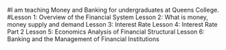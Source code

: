 #I am teaching Money and Banking for undergraduates at Queens College.
#Lesson 1: Overview of the Financial System
Lesson 2: What is money, money supply and demand
Lesson 3: Interest Rate
Lesson 4: Interest Rate Part 2
Lesson 5: Economics Analysis of Financial Structural
Lesson 6: Banking and the Management of Financial Institutions
